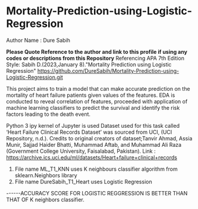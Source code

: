 # Mortality-Prediction-using-Logistic-Regression

Author Name : Dure Sabih

**Please Quote Reference to the author and link to this profile if using any codes or descriptions from this Repository**
Referencing APA 7th Edition Style: 
Sabih D.(2023,January 8)."Mortality Prediction using Logistic Regression"
  https://github.com/DureSabih/Mortality-Prediction-using-Logistic-Regression.git
  
This project aims to train a model that can make accurate prediction on the mortality of heart failure patients given values of the features. EDA is conducted to reveal correlation of features, proceeded with  application of machine learning classifiers to predict the survival and identify the risk factors leading  to the death event. 

Python 3 ipy kernel of Jupyter is used
Dataset used for this task called ‘Heart Failure Clinical Records Dataset’ was sourced from UCI, (UCI 
Repository, n.d.). Credits to original creators of dataset;Tanvir Ahmad, Assia Munir, Sajjad Haider 
Bhatti, Muhammad Aftab, and Muhammad Ali Raza (Government College University, Faisalabad, 
Pakistan).
Link : https://archive.ics.uci.edu/ml/datasets/Heart+failure+clinical+records

1. File  name ML_T1_KNN uses K neighbours classifier algorithm from sklearn.Neighbors library
2. File name DureSabih_T1_Heart uses Logistic Regression

------ACCURACY SCORE FOR LOGISTIC REGGRESSION IS BETTER THAN THAT OF K neighbors classifier.
